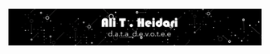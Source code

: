 <p align=center>
  
![](https://github.com/theidari/theidari/blob/main/site%20backgroundwe.gif)
  
</p>


